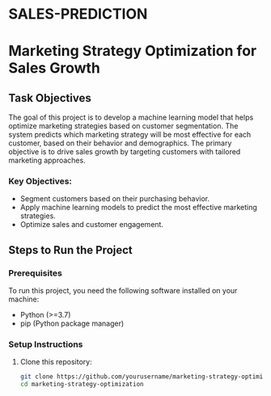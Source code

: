 # SALES-PREDICTION
# Marketing Strategy Optimization for Sales Growth

## Task Objectives

The goal of this project is to develop a machine learning model that helps optimize marketing strategies based on customer segmentation. The system predicts which marketing strategy will be most effective for each customer, based on their behavior and demographics. The primary objective is to drive sales growth by targeting customers with tailored marketing approaches.

### Key Objectives:
- Segment customers based on their purchasing behavior.
- Apply machine learning models to predict the most effective marketing strategies.
- Optimize sales and customer engagement.

## Steps to Run the Project

### Prerequisites
To run this project, you need the following software installed on your machine:
- Python (>=3.7)
- pip (Python package manager)

### Setup Instructions

1. Clone this repository:
   ```bash
   git clone https://github.com/yourusername/marketing-strategy-optimization.git
   cd marketing-strategy-optimization
